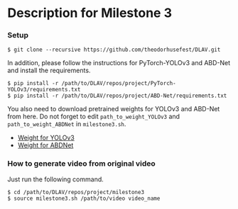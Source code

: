 # Description for Milestone 3

### Setup
```
$ git clone --recursive https://github.com/theodorhusefest/DLAV.git  
```
In addition, please follow the instructions for PyTorch-YOLOv3 and ABD-Net and install the requirements.  
```
$ pip install -r /path/to/DLAV/repos/project/PyTorch-YOLOv3/requirements.txt  
$ pip install -r /path/to/DLAV/repos/project/ABD-Net/requirements.txt  
```  
You also need to download pretrained weights for YOLOv3 and ABD-Net from here. Do not forget to edit `path_to_weight_YOLOv3` and `path_to_weight_ABDNet` in `milestone3.sh`.  
- [Weight for YOLOv3](https://drive.google.com/open?id=1ZLjJXnZDyFhItueba25a0prB5CDfHB2E)  
- [Weight for ABDNet](https://drive.google.com/open?id=1WkvBBda2GP0-uJby5qb5dvHBggCOQ6il) 

### How to generate video from original video
Just run the following command.  
```
$ cd /path/to/DLAV/repos/project/milestone3  
$ source milestone3.sh /path/to/video video_name 
```
